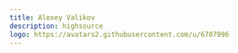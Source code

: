 ```yaml
---
title: Alexey Valikov
description: highsource
logo: https://avatars2.githubusercontent.com/u/6707996
---
```

